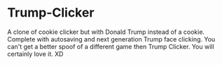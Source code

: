 # Trump-Clicker
A clone of cookie clicker but with Donald Trump instead of a cookie. Complete with autosaving and next generation Trump face clicking. You can't get a better spoof of a different game then Trump Clicker. You will certainly love it. XD
